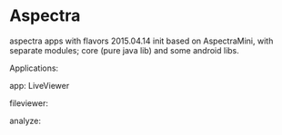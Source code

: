 # Aspectra
aspectra apps with flavors
2015.04.14 init
  based on AspectraMini, with separate modules; core (pure java lib) and some android libs. 
  
  Applications:
  
  app: LiveViewer
  
  fileviewer: 
  
  analyze:
